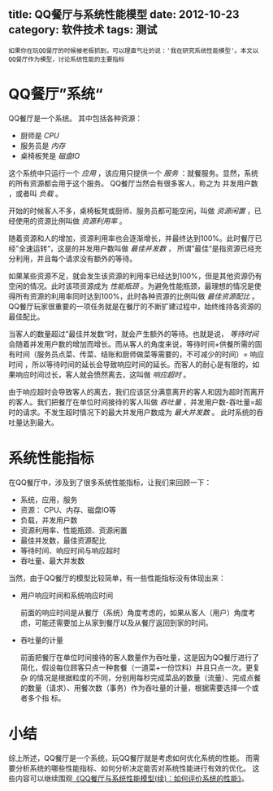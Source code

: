 title: QQ餐厅与系统性能模型
date: 2012-10-23
category: 软件技术
tags: 测试
---


    如果你在玩QQ餐厅的时候被老板抓到，可以理直气壮的说：'我在研究系统性能模型'。本文以QQ餐厅作为模型，讨论系统性能的主要指标

# QQ餐厅”系统“

QQ餐厅是一个系统。 其中包括各种资源：

- 厨师是 *CPU*
- 服务员是 *内存*
- 桌椅板凳是 *磁盘IO*

这个系统中只运行一个 *应用* ，该应用只提供一个 *服务* ：就餐服务。显然，系统的所有资源都会用于这个服务。 QQ餐厅当然会有很多客人，称之为 并发用户数 ，或者叫 *负载* 。

开始的时候客人不多，桌椅板凳或厨师、服务员都可能空闲，叫做 *资源闲置* ，已经使用的资源比例叫做 *资源利用率* 。

随着资源和人的增加，资源利用率也会逐渐增长，并最终达到100%。此时餐厅已经”全速运转“，这是的并发用户数叫做 *最佳并发数* ， 所谓”最佳“是指资源已经充分利用，并且每个请求没有额外的等待。

如果某些资源不足，就会发生该资源的利用率已经达到100%，但是其他资源仍有空闲的情况。此时该项资源成为 *性能瓶颈* 。为避免性能瓶颈，最理想的情况是使得所有资源的利用率同时达到100%，此时各种资源的比例叫做 *最佳资源配比* 。 QQ餐厅玩家很重要的一项任务就是在餐厅的不断扩建过程中，始终维持各资源的最佳配比。

当客人的数量超过”最佳并发数“时，就会产生额外的等待。也就是说， *等待时间* 会随着并发用户数的增加而增长。而从客人的角度来说，等待时间+供餐所需的固有时间（服务员点菜、传菜、结账和厨师做菜等需要的，不可减少的时间）= 响应时间 ，所以等待时间的延长会导致响应时间的延长。而客人的耐心是有限的，如果响应时间过长，客人就会愤然离去，这叫做 *响应超时* 。

由于响应超时会导致客人的离去，我们应该区分满意离开的客人和因为超时而离开的客人。我们把餐厅在单位时间接待的客人叫做 *吞吐量* ，并发用户数-吞吐量=超时的请求。不发生超时情况下的最大并发用户数成为 *最大并发数* 。 此时系统的吞吐量达到最大。

# 系统性能指标

在QQ餐厅中，涉及到了很多系统性能指标，让我们来回顾一下：

- 系统，应用，服务
- 资源： CPU、内存、磁盘IO等
- 负载，并发用户数
- 资源利用率、性能瓶颈、资源闲置
- 最佳并发数，最佳资源配比
- 等待时间、响应时间与响应超时
- 吞吐量、最大并发数

当然，由于QQ餐厅的模型比较简单，有一些性能指标没有体现出来：

- 用户响应时间和系统响应时间

  前面的响应时间是从餐厅（系统）角度考虑的，如果从客人（用户）角度考虑，可能还需要加上从家到餐厅以及从餐厅返回到家的时间。

- 吞吐量的计量

  前面把餐厅在单位时间接待的客人数量作为吞吐量，这是因为QQ餐厅进行了简化，假设每位顾客只点一种套餐（一道菜+一份饮料）并且只点一次。更复杂 的情况是根据粒度的不同，分别用每秒完成菜品的数量（流量）、完成点餐的数量（请求）、用餐次数（事务）作为吞吐量的计量，根据需要选择一个或者多个指 标。

# 小结

综上所述，QQ餐厅是一个系统，玩QQ餐厅就是考虑如何优化系统的性能。 而需要分析系统的哪些性能指标、如何分析决定能否对系统性能进行有效的优化。 这些内容可以继续围观[《QQ餐厅与系统性能模型(续)：如何评价系统的性能》](/2012/10/29/performance_test.html)。
